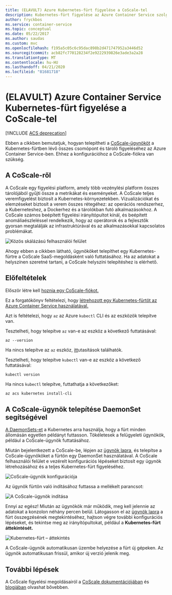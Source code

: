 ```yaml
---
title: (ELAVULT) Azure Kubernetes-fürt figyelése a CoScale-tel
description: Kubernetes-fürt figyelése az Azure Container Service szolgáltatásban a CoScale használatával
author: fryckbos
ms.service: container-service
ms.topic: conceptual
ms.date: 05/22/2017
ms.author: saudas
ms.custom: mvc
ms.openlocfilehash: f195a5c05c6c95dac898b2d471747952a3446d52
ms.sourcegitcommit: acb82fc770128234f2e9222939826e3ade3a2a28
ms.translationtype: MT
ms.contentlocale: hu-HU
ms.lasthandoff: 04/21/2020
ms.locfileid: "81681718"
---
```

# <a name="deprecated-monitor-an-azure-container-service-kubernetes-cluster-with-coscale"></a>(ELAVULT) Azure Container Service Kubernetes-fürt figyelése a CoScale-tel

[!INCLUDE [ACS deprecation](../../../includes/container-service-kubernetes-deprecation.md)]

Ebben a cikkben bemutatjuk, hogyan telepítheti a [CoScale-ügynököt](https://web.archive.org/web/20180317071550/https://www.coscale.com/) a Kubernetes-fürtben lévő összes csomópont és tároló figyeléséhez az Azure Container Service-ben. Ehhez a konfigurációhoz a CoScale-fiókra van szükség. 


## <a name="about-coscale"></a>A CoScale-ről 

A CoScale egy figyelési platform, amely több vezénylési platform összes tárolójából gyűjti össze a metrikákat és eseményeket. A CoScale teljes veremfigyelést biztosít a Kubernetes-környezetekben. Vizualizációkat és elemzéseket biztosít a verem összes rétegéhez: az operációs rendszerhez, a Kuberneteshez, a Dockerhez és a tárolókban futó alkalmazásokhoz. A CoScale számos beépített figyelési irányítópultot kínál, és beépített anomáliaészleléssel rendelkezik, hogy az operátorok és a fejlesztők gyorsan megtalálják az infrastruktúrával és az alkalmazásokkal kapcsolatos problémákat.

![Közös skálázású felhasználói felület](./media/container-service-kubernetes-coscale/coscale.png)

Ahogy ebben a cikkben látható, ügynököket telepíthet egy Kubernetes-fürtre a CoScale SaaS-megoldásként való futtatásához. Ha az adatokat a helyszínen szeretné tartani, a CoScale helyszíni telepítéshez is elérhető.


## <a name="prerequisites"></a>Előfeltételek

Először létre kell [hoznia egy CoScale-fiókot.](https://web.archive.org/web/20170507123133/https://www.coscale.com/free-trial)

Ez a forgatókönyv feltételezi, hogy [létrehozott egy Kubernetes-fürtöt az Azure Container Service használatával.](container-service-kubernetes-walkthrough.md)

Azt is feltételezi, hogy `az` az Azure `kubectl` CLI és az eszközök telepítve van.

Tesztelheti, hogy telepítve `az` van-e az eszköz a következő futtatásával:

```azurecli
az --version
```

Ha nincs telepítve az `az` eszköz, [itt](/cli/azure/install-azure-cli)utasítások találhatók.

Tesztelheti, hogy telepítve `kubectl` van-e az eszköz a következő futtatásával:

```bash
kubectl version
```

Ha nincs `kubectl` telepítve, futtathatja a következőket:

```azurecli
az acs kubernetes install-cli
```

## <a name="installing-the-coscale-agent-with-a-daemonset"></a>A CoScale-ügynök telepítése DaemonSet segítségével
[A DaemonSets-et](https://kubernetes.io/docs/concepts/workloads/controllers/daemonset/) a Kubernetes arra használja, hogy a fürt minden állomásán egyetlen példányt futtasson.
Tökéletesek a felügyeleti ügynökök, például a CoScale-ügynök futtatásához.

Miután bejelentkezett a CoScale-be, lépjen az [ügynök lapra,](https://developer.newrelic.com/) és telepítse a CoScale-ügynököket a fürtön egy DaemonSet használatával. A CoScale felhasználói felület e vezérelt konfigurációs lépéseket biztosít egy ügynök létrehozásához és a teljes Kubernetes-fürt figyeléséhez.

![CoScale-ügynök konfigurációja](./media/container-service-kubernetes-coscale/installation.png)

Az ügynök fürtön való indításához futtassa a mellékelt parancsot:

![A CoScale-ügynök indítása](./media/container-service-kubernetes-coscale/agent_script.png)

Ennyi az egész! Miután az ügynökök már működik, meg kell jelennie az adatokat a konzolon néhány percen belül. Látogasson el az [ügynök lapra](https://developer.newrelic.com/) a fürt összegzésének megtekintéséhez, hajtson végre további konfigurációs lépéseket, és tekintse meg az irányítópultokat, például a **Kubernetes-fürt áttekintését.**

![Kubernetes-fürt – áttekintés](./media/container-service-kubernetes-coscale/dashboard_clusteroverview.png)

A CoScale-ügynök automatikusan üzembe helyezése a fürt új gépeken. Az ügynök automatikusan frissül, amikor új verzió jelenik meg.


## <a name="next-steps"></a>További lépések

A CoScale figyelési megoldásairól a [CoScale dokumentációjában](https://web.archive.org/web/20180415164304/http://docs.coscale.com:80/) és [blogjában](https://web.archive.org/web/20170501021344/http://www.coscale.com:80/blog) olvashat bővebben. 

